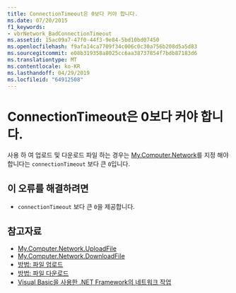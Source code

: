 ```yaml
---
title: ConnectionTimeout은 0보다 커야 합니다.
ms.date: 07/20/2015
f1_keywords:
- vbrNetwork_BadConnectionTimeout
ms.assetid: 15ac09a7-47f0-44f3-9e84-5bd10bd07450
ms.openlocfilehash: f9afa14ca7709f34c006c0c30a756b208d5a5d83
ms.sourcegitcommit: e08b319358a8025cc6aa38737854f7bdb87183d6
ms.translationtype: MT
ms.contentlocale: ko-KR
ms.lasthandoff: 04/29/2019
ms.locfileid: "64912508"
---
```

# <a name="the-connectiontimeout-must-be-greater-than-0"></a>ConnectionTimeout은 0보다 커야 합니다.
사용 하 여 업로드 및 다운로드 파일 하는 경우는 [My.Computer.Network](xref:Microsoft.VisualBasic.Devices.Network)를 지정 해야 합니다는 `connectionTimeout` 보다 큰 `0`입니다.  
  
## <a name="to-correct-this-error"></a>이 오류를 해결하려면  
  
- `connectionTimeout` 보다 큰 `0`을 제공합니다.  
  
## <a name="see-also"></a>참고자료

- [My.Computer.Network.UploadFile](xref:Microsoft.VisualBasic.Devices.Network.UploadFile%2A)
- [My.Computer.Network.DownloadFile](xref:Microsoft.VisualBasic.Devices.Network.DownloadFile%2A)
- [방법: 파일 업로드](../../visual-basic/developing-apps/programming/computer-resources/how-to-upload-a-file.md)
- [방법: 파일 다운로드](../../visual-basic/developing-apps/programming/computer-resources/how-to-download-a-file.md)
- [Visual Basic을 사용한 .NET Framework의 네트워크 작업](https://docs.microsoft.com/previous-versions/visualstudio/visual-studio-2010/ms172756(v=vs.100))
